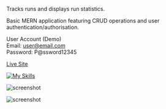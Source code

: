 Tracks runs and displays run statistics.

Basic MERN application featuring CRUD operations and user authentication/authorisation.

User Account (Demo)  
Email: user@email.com  
Password: P@ssword12345

[Live Site](https://runs-tracker-htk9.onrender.com)

[![My Skills](https://skillicons.dev/icons?i=react,nodejs,express,mongodb)](https://skillicons.dev)

![screenshot](https://github.com/devwinston/runs-tracker/assets/168418637/f289f1a6-0818-4070-8beb-07a2cbe64c38)

![screenshot](https://github.com/devwinston/runs-tracker/assets/168418637/db9c3ea0-c39c-4cce-8f67-8e10a6ec19b6)
